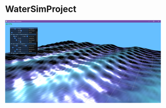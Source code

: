 # WaterSimProject

![Application Screenshot](https://raw.githubusercontent.com/Piotrixek/WaterSimProject/main/watersim4.png) 
